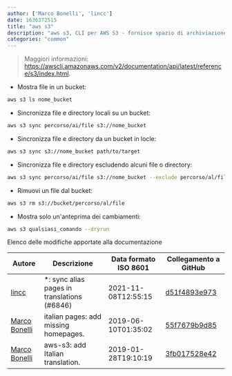 ```yaml
---
author: ['Marco Bonelli', 'lincc']
date: 1636372515
title: "aws s3"
description: "aws s3, CLI per AWS S3 - fornisce spazio di archiviazione tramite le interfacce di Amazon Web Services."
categories: "common"
---
```

> Maggiori informazioni: <https://awscli.amazonaws.com/v2/documentation/api/latest/reference/s3/index.html>.

- Mostra file in un bucket:

```bash
aws s3 ls nome_bucket
```

- Sincronizza file e directory locali su un bucket:

```bash
aws s3 sync percorso/ai/file s3://nome_bucket
```

- Sincronizza file e directory da un bucket in locle:

```bash
aws s3 sync s3://nome_bucket path/to/target
```

- Sincronizza file e directory escludendo alcuni file o directory:

```bash
aws s3 sync percorso/ai/file s3://nome_bucket --exclude percorso/al/file --exclude directory/*
```

- Rimuovi un file dal bucket:

```bash
aws s3 rm s3://bucket/percorso/al/file
```

- Mostra solo un'anteprima dei cambiamenti:

```bash
aws s3 qualsiasi_comando --dryrun
```
Elenco delle modifiche apportate alla documentazione


Autore | Descrizione | Data formato ISO 8601 | Collegamento a GitHub
------|-----|-----|-----
[lincc](mailto:46962923+blueskyson@users.noreply.github.com) | *: sync alias pages in translations (#6846) | 2021-11-08T12:55:15 | [d51f4893e973](https://github.com/tldr-pages/tldr/commit/d51f4893e973508f79168db1220c0556c9f88743)
[Marco Bonelli](mailto:marco@mebeim.net) | italian pages: add missing homepages. | 2019-06-10T01:35:02 | [55f7679b9d85](https://github.com/tldr-pages/tldr/commit/55f7679b9d85480f6c81738bd32c7901a1db36fe)
[Marco Bonelli](mailto:mb5.marcob@gmail.com) | aws-s3: add Italian translation. | 2019-01-28T19:10:19 | [3fb017528e42](https://github.com/tldr-pages/tldr/commit/3fb017528e4268be030087e93558450693ad98b5)

